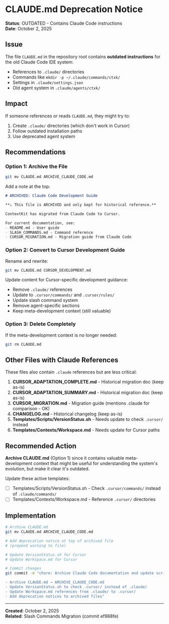 # CLAUDE.md Deprecation Notice

**Status**: OUTDATED - Contains Claude Code instructions  
**Date**: October 2, 2025

## Issue

The file `CLAUDE.md` in the repository root contains **outdated instructions** for the old Claude Code IDE system:

- References to `.claude/` directories
- Commands like `mkdir -p ~/.claude/commands/ctxk/`
- Settings in `.claude/settings.json`
- Old agent system in `.claude/agents/ctxk/`

## Impact

If someone references or reads `CLAUDE.md`, they might try to:
1. Create `.claude/` directories (which don't work in Cursor)
2. Follow outdated installation paths
3. Use deprecated agent system

## Recommendations

### Option 1: Archive the File
```bash
git mv CLAUDE.md ARCHIVE_CLAUDE_CODE.md
```

Add a note at the top:
```markdown
# ARCHIVED: Claude Code Development Guide

**⚠️ This file is ARCHIVED and only kept for historical reference.**

ContextKit has migrated from Claude Code to Cursor.

For current documentation, see:
- README.md - User guide
- SLASH_COMMANDS.md - Command reference
- CURSOR_MIGRATION.md - Migration guide from Claude Code
```

### Option 2: Convert to Cursor Development Guide

Rename and rewrite:
```bash
git mv CLAUDE.md CURSOR_DEVELOPMENT.md
```

Update content for Cursor-specific development guidance:
- Remove `.claude/` references
- Update to `.cursor/commands/` and `.cursor/rules/`
- Update slash command system
- Remove agent-specific sections
- Keep meta-development context (still valuable)

### Option 3: Delete Completely

If the meta-development context is no longer needed:
```bash
git rm CLAUDE.md
```

## Other Files with Claude References

These files also contain `.claude` references but are less critical:

1. **CURSOR_ADAPTATION_COMPLETE.md** - Historical migration doc (keep as-is)
2. **CURSOR_ADAPTATION_SUMMARY.md** - Historical migration doc (keep as-is)
3. **CURSOR_MIGRATION.md** - Migration guide (mentions .claude for comparison - OK)
4. **CHANGELOG.md** - Historical changelog (keep as-is)
5. **Templates/Scripts/VersionStatus.sh** - Needs update to check `.cursor/` instead
6. **Templates/Contexts/Workspace.md** - Needs update for Cursor paths

## Recommended Action

**Archive CLAUDE.md** (Option 1) since it contains valuable meta-development context that might be useful for understanding the system's evolution, but make it clear it's outdated.

Update these active templates:
- [ ] Templates/Scripts/VersionStatus.sh - Check `.cursor/commands/` instead of `.claude/commands/`
- [ ] Templates/Contexts/Workspace.md - Reference `.cursor/` directories

## Implementation

```bash
# Archive CLAUDE.md
git mv CLAUDE.md ARCHIVE_CLAUDE_CODE.md

# Add deprecation notice at top of archived file
# (prepend warning to file)

# Update VersionStatus.sh for Cursor
# Update Workspace.md for Cursor

# Commit changes
git commit -m "chore: Archive Claude Code documentation and update scripts for Cursor

- Archive CLAUDE.md → ARCHIVE_CLAUDE_CODE.md
- Update VersionStatus.sh to check .cursor/ instead of .claude/
- Update Workspace.md references from .claude/ to .cursor/
- Add deprecation notices to archived files"
```

---

**Created**: October 2, 2025  
**Related**: Slash Commands Migration (commit ef988fe)

